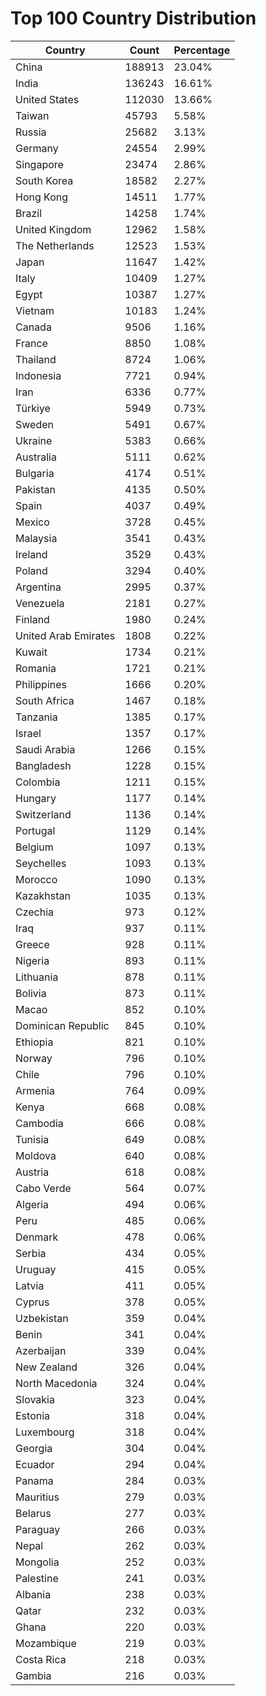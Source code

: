 # Top 100 Country Distribution
| Country | Count | Percentage |
|----|----|----|
| China | 188913 | 23.04% |
| India | 136243 | 16.61% |
| United States | 112030 | 13.66% |
| Taiwan | 45793 | 5.58% |
| Russia | 25682 | 3.13% |
| Germany | 24554 | 2.99% |
| Singapore | 23474 | 2.86% |
| South Korea | 18582 | 2.27% |
| Hong Kong | 14511 | 1.77% |
| Brazil | 14258 | 1.74% |
| United Kingdom | 12962 | 1.58% |
| The Netherlands | 12523 | 1.53% |
| Japan | 11647 | 1.42% |
| Italy | 10409 | 1.27% |
| Egypt | 10387 | 1.27% |
| Vietnam | 10183 | 1.24% |
| Canada | 9506 | 1.16% |
| France | 8850 | 1.08% |
| Thailand | 8724 | 1.06% |
| Indonesia | 7721 | 0.94% |
| Iran | 6336 | 0.77% |
| Türkiye | 5949 | 0.73% |
| Sweden | 5491 | 0.67% |
| Ukraine | 5383 | 0.66% |
| Australia | 5111 | 0.62% |
| Bulgaria | 4174 | 0.51% |
| Pakistan | 4135 | 0.50% |
| Spain | 4037 | 0.49% |
| Mexico | 3728 | 0.45% |
| Malaysia | 3541 | 0.43% |
| Ireland | 3529 | 0.43% |
| Poland | 3294 | 0.40% |
| Argentina | 2995 | 0.37% |
| Venezuela | 2181 | 0.27% |
| Finland | 1980 | 0.24% |
| United Arab Emirates | 1808 | 0.22% |
| Kuwait | 1734 | 0.21% |
| Romania | 1721 | 0.21% |
| Philippines | 1666 | 0.20% |
| South Africa | 1467 | 0.18% |
| Tanzania | 1385 | 0.17% |
| Israel | 1357 | 0.17% |
| Saudi Arabia | 1266 | 0.15% |
| Bangladesh | 1228 | 0.15% |
| Colombia | 1211 | 0.15% |
| Hungary | 1177 | 0.14% |
| Switzerland | 1136 | 0.14% |
| Portugal | 1129 | 0.14% |
| Belgium | 1097 | 0.13% |
| Seychelles | 1093 | 0.13% |
| Morocco | 1090 | 0.13% |
| Kazakhstan | 1035 | 0.13% |
| Czechia | 973 | 0.12% |
| Iraq | 937 | 0.11% |
| Greece | 928 | 0.11% |
| Nigeria | 893 | 0.11% |
| Lithuania | 878 | 0.11% |
| Bolivia | 873 | 0.11% |
| Macao | 852 | 0.10% |
| Dominican Republic | 845 | 0.10% |
| Ethiopia | 821 | 0.10% |
| Norway | 796 | 0.10% |
| Chile | 796 | 0.10% |
| Armenia | 764 | 0.09% |
| Kenya | 668 | 0.08% |
| Cambodia | 666 | 0.08% |
| Tunisia | 649 | 0.08% |
| Moldova | 640 | 0.08% |
| Austria | 618 | 0.08% |
| Cabo Verde | 564 | 0.07% |
| Algeria | 494 | 0.06% |
| Peru | 485 | 0.06% |
| Denmark | 478 | 0.06% |
| Serbia | 434 | 0.05% |
| Uruguay | 415 | 0.05% |
| Latvia | 411 | 0.05% |
| Cyprus | 378 | 0.05% |
| Uzbekistan | 359 | 0.04% |
| Benin | 341 | 0.04% |
| Azerbaijan | 339 | 0.04% |
| New Zealand | 326 | 0.04% |
| North Macedonia | 324 | 0.04% |
| Slovakia | 323 | 0.04% |
| Estonia | 318 | 0.04% |
| Luxembourg | 318 | 0.04% |
| Georgia | 304 | 0.04% |
| Ecuador | 294 | 0.04% |
| Panama | 284 | 0.03% |
| Mauritius | 279 | 0.03% |
| Belarus | 277 | 0.03% |
| Paraguay | 266 | 0.03% |
| Nepal | 262 | 0.03% |
| Mongolia | 252 | 0.03% |
| Palestine | 241 | 0.03% |
| Albania | 238 | 0.03% |
| Qatar | 232 | 0.03% |
| Ghana | 220 | 0.03% |
| Mozambique | 219 | 0.03% |
| Costa Rica | 218 | 0.03% |
| Gambia | 216 | 0.03% |
